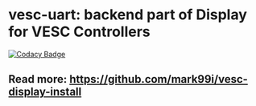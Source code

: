 # vesc-uart: backend part of Display for VESC Controllers

[![Codacy Badge](https://api.codacy.com/project/badge/Grade/35a911af5b824d5cb2893f2e6aa9b783)](https://app.codacy.com/gh/mark99i/vesc-uart?utm_source=github.com&utm_medium=referral&utm_content=mark99i/vesc-uart&utm_campaign=Badge_Grade_Settings)

## Read more: https://github.com/mark99i/vesc-display-install

